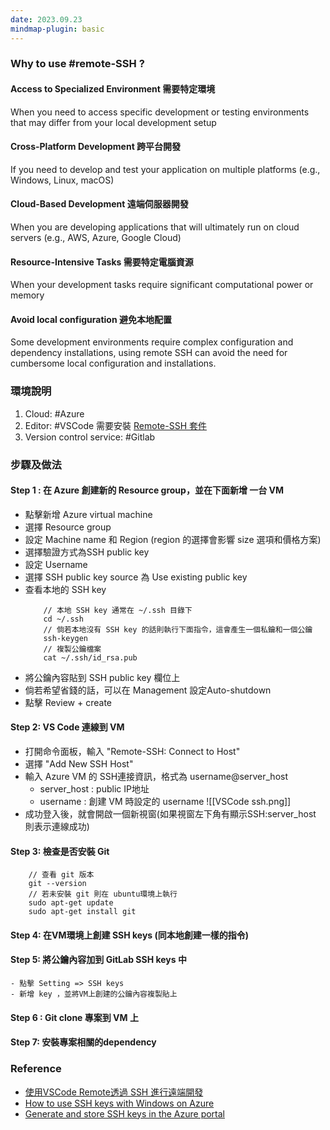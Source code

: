 ```yaml
---
date: 2023.09.23
mindmap-plugin: basic
---
```

### Why  to use #remote-SSH ?
#### **Access to Specialized Environment 需要特定環境**
When you need to access specific development or testing environments that may differ from your local development setup	
#### **Cross-Platform Development 跨平台開發** 
If you need to develop and test your application on multiple platforms (e.g., Windows, Linux, macOS)
#### **Cloud-Based Development 遠端伺服器開發** 
When you are developing applications that will ultimately run on cloud servers (e.g., AWS, Azure, Google Cloud)
#### **Resource-Intensive Tasks 需要特定電腦資源**
When your development tasks require significant computational power or memory
#### Avoid local configuration 避免本地配置
Some development environments require complex configuration and dependency installations, using remote SSH can avoid the need for cumbersome local configuration and installations.

###  環境說明
1. Cloud: #Azure 
2. Editor: #VSCode 
	需要安裝 [Remote-SSH 套件](https://marketplace.visualstudio.com/items?itemName=ms-vscode-remote.remote-ssh)
3. Version control service: #Gitlab 

### 步驟及做法
#### Step 1 : 在 Azure 創建新的 Resource group，並在下面新增 一台 VM 
- 點擊新增 Azure virtual machine 
- 選擇 Resource group 
- 設定  Machine name 和 Region (region 的選擇會影響 size 選項和價格方案)
- 選擇驗證方式為SSH public key 
- 設定 Username
- 選擇 SSH public key source 為 Use existing public key 
- 查看本地的 SSH key 
	```
		// 本地 SSH key 通常在 ~/.ssh 目錄下
		cd ~/.ssh  
		// 倘若本地沒有 SSH key 的話則執行下面指令，這會產生一個私鑰和一個公鑰
		ssh-keygen 
		// 複製公鑰檔案
		cat ~/.ssh/id_rsa.pub
	```
- 將公鑰內容貼到 SSH public key 欄位上
- 倘若希望省錢的話，可以在 Management 設定Auto-shutdown 
- 點擊 Review + create 
#### Step 2: VS Code 連線到 VM 
- 打開命令面板，輸入 "Remote-SSH: Connect to Host"
- 選擇 "Add New SSH Host"
- 輸入 Azure VM 的 SSH連接資訊，格式為 username@server_host 
	- server_host : public IP地址 
	- username : 創建 VM 時設定的 username 
		![[VSCode ssh.png]]
-  成功登入後，就會開啟一個新視窗(如果視窗左下角有顯示SSH:server_host 則表示連線成功)
#### Step 3: 檢查是否安裝 Git 
```
	// 查看 git 版本
	git --version
	// 若未安裝 git 則在 ubuntu環境上執行
	sudo apt-get update 
	sudo apt-get install git
```
#### Step 4: 在VM環境上創建 SSH keys (同本地創建一樣的指令)
#### Step 5: 將公鑰內容加到 GitLab SSH keys 中
	- 點擊 Setting => SSH keys 
	- 新增 key ，並將VM上創建的公鑰內容複製貼上
#### Step 6 : Git clone 專案到 VM 上
#### Step 7: 安裝專案相關的dependency


### Reference 
- [使用VSCode Remote透過 SSH 進行遠端開發](https://hackmd.io/@brick9450/vscode-remote)
- [How to use SSH keys with Windows on Azure](https://learn.microsoft.com/en-us/azure/virtual-machines/linux/ssh-from-windows)
- [Generate and store SSH keys in the Azure portal](https://learn.microsoft.com/en-us/azure/virtual-machines/ssh-keys-portal#upload-an-ssh-key)
